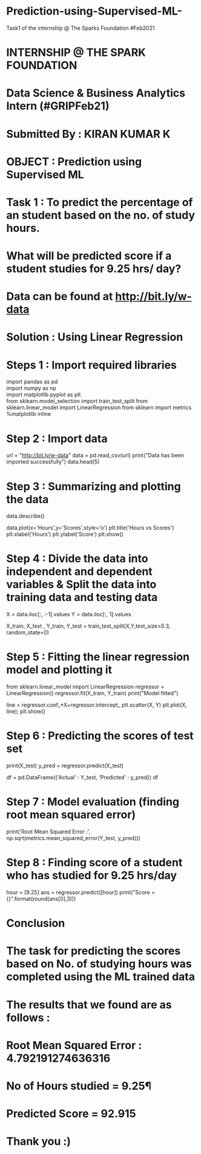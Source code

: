 # Prediction-using-Supervised-ML-
Task1 of the internship @ The Sparks Foundation #Feb2021

# INTERNSHIP @ THE SPARK FOUNDATION
# Data Science & Business Analytics Intern (#GRIPFeb21)
# Submitted By : KIRAN KUMAR K
# OBJECT : Prediction using Supervised ML
# Task 1 : To predict the percentage of an student based on the no. of study hours.
# What will be predicted score if a student studies for 9.25 hrs/ day?
# Data can be found at http://bit.ly/w-data
# Solution : Using Linear Regression

# Steps 1 : Import required libraries

import pandas as pd  
import numpy as np  
import matplotlib.pyplot as plt  
from sklearn.model_selection import train_test_split 
from sklearn.linear_model import LinearRegression
from sklearn import metrics
%matplotlib inline

# Step 2 : Import data

url = "http://bit.ly/w-data"
data = pd.read_csv(url)
print("Data has been imported successfully")
data.head(5)

# Step 3 : Summarizing and plotting the data

data.describe()

data.plot(x='Hours',y='Scores',style='o')
plt.title('Hours vs Scores')
plt.xlabel('Hours')
plt.ylabel('Score')
plt.show()

# Step 4 : Divide the data into independent and dependent variables & Split the data into training data and testing data

X =  data.iloc[:, :-1].values
Y =  data.iloc[:, 1].values

X_train, X_test , Y_train, Y_test = train_test_split(X,Y,test_size=0.3, random_state=0)

# Step 5 : Fitting the linear regression model and plotting it

from sklearn.linear_model import LinearRegression
regressor = LinearRegression()
regressor.fit(X_train, Y_train)
print("Model fitted")

line = regressor.coef_*X+regressor.intercept_
plt.scatter(X, Y)
plt.plot(X, line);
plt.show()

# Step 6 : Predicting the scores of test set

print(X_test) 
y_pred = regressor.predict(X_test)

df = pd.DataFrame({'Actual' : Y_test, 'Predicted' : y_pred})
df

# Step 7 : Model evaluation (finding root mean squared error)

print('Root Mean Squared Error :', np.sqrt(metrics.mean_squared_error(Y_test, y_pred)))

# Step 8 : Finding score of a student who has studied for 9.25 hrs/day

hour = [9.25]
ans = regressor.predict([hour])
print("Score = {}".format(round(ans[0],3)))

# Conclusion
# The task for predicting the scores based on No. of studying hours was completed using the ML trained data
# The results that we found are as follows :
# Root Mean Squared Error : 4.792191274636316
# No of Hours studied = 9.25¶
# Predicted Score = 92.915
# Thank you :)


